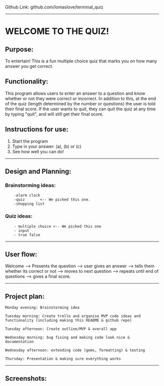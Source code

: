  Github Link: github.com/lomaslove/terminal_quiz

-------------------------------------------------------------------------------------------------------------------
# WELCOME TO THE QUIZ!

## Purpose:

To entertain! This is a fun multiple choice quiz that marks you on how many answer you get correct. 

## Functionality:

This program allows users to enter an answer to a question and know whether or not they were correct or incorrect. In addition to this, at the end of the quiz (length determined by the number or questions) the user is told their final score. If the user wants to quit, they can quit the quiz at any time by typing "quit", and will still get their final score. 

## Instructions for use:
1.    Start the program
2.   Type in your answer: (a), (b) or (c)
3.   See how well you can do!

-------------------------------------------------------------------------------------------------------------------

## Design and Planning:


### Brainstorming ideas:
        -alarm clock
        -quiz       <-- We picked this one.
        -shopping list


### Quiz ideas: 
        - multiple choice <-- We picked this one 
        - input
        - true false 

-------------------------------------------------------------------------------------------------------------------
## User flow:

Welcome --> Presents the question --> user gives an answer --> tells them whether its correct or not --> moves to next question --> repeats until end of questions --> gives a final score.

-------------------------------------------------------------------------------------------------------------------

## Project plan:

    Monday evening: Brainstorming idea

    Tuesday morning: Create trello and organise MVP code ideas and functionality (including making this README & github repo)

    Tuesday afternoon: Create outline/MVP & overall app

    Wednesday morning: bug fixing and making code look nice & documentation

    Wednesday afternoon: extending code (gems, formatting) & testing

    Thursday: Presentation & making sure everything works

-------------------------------------------------------------------------------------------------------------------
## Screenshots:






 